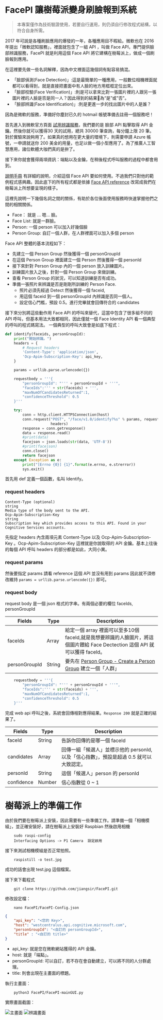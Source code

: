 FacePI 讓樹莓派變身刷臉報到系統
====================
> 本專案僅作為技術驗證使用，若要自行運用，則仍須自行修改程式結構，以符合自身所需。
>

2017 年可說是各種刷臉應用的爆發的一年，各種應用目不暇給。微軟也在 2016 年提出「微軟認知服務」，裡面就包含了一組 API ，叫做 Face API，專門提供臉部辨識服務，FacePI 就是利用這個 Face API 將它建構在樹莓派上，做成一個刷臉報到應用。

在這裡要先做一些名詞解釋，因為中文裡面這幾個詞有點容易搞混。
* 「臉部偵測(Face Detection)」:這是最簡單的一種應用，一般數位相機裡面就都可以看得到，就是直接把畫面中有人臉的地方用框框定位出來。
* 「臉部校驗(Face Verification)」:則是可以拿來比對一張圖片裡的人跟另一張圖片裡的人臉是否是同一人？因此得到的結果為“是”或"否"。
* 「臉部辨識(Face Identification)」:則是更進一步的找出圖片中的人是誰？

因為是微軟的服務，準備好你塵封已久的 hotmail 帳號準備去註冊一個服務吧！

首先進入到微軟官方頁面 [試用辨識服務](https://azure.microsoft.com/zh-tw/try/cognitive-services/?api=face-api)，我們要的是 臉部 API 點擊取得 API 金鑰。然後你就可以獲得30 天的試用，總共 30000 筆查詢，每分鐘上限 20 筆。對於實驗來說夠用了。如果真的想用在更大量的環境下，則需要申請 Azure 帳號，一申請就送你 200 美金的用量，也足以做一個小型應用了。為了推廣人工智慧應用，諸位軟體大咖們真的是拚了。

接下來你就會獲得兩項資訊：端點以及金鑰，在稍後程式呼叫服務的過程中都會用到。

[說明手冊](https://docs.microsoft.com/zh-tw/azure/cognitive-services/face/overview) 有詳細的說明，介紹這個 Face API 要如何使用。不過我們只對他的範例程式感興趣。因此底下的所有程式都是依據 [Face API reference](https://westus.dev.cognitive.microsoft.com/docs/services/563879b61984550e40cbbe8d/operations/563879b61984550f30395236) 改寫成我們在樹莓派上所想要呈現的樣子。

這裡先說明一下幾個名詞之間的關係，有助於各位後面使用服務時快速掌握他們之間的相關關係。
* Face： 就是 ... 嗯... 臉。
* Face List: 就是一群臉。
* Person: 一個 person 可以加入好幾個臉
* Person Group: 自訂一個人群，在人群裡面可以加入多個 person

Face API 整體的基本流程如下：

* 先建立一個 Person Group 然後獲得一個 personGroupId 
* 在這個 Person Group 裡面建立一個 Person 然後獲得一個 personId
* 接下來針對 Person Group 內的一個 person 放入訓練圖片。
* 訓練圖片放入之後，針對一個 Person Group 來做訓練。
* 查看 Person Group 的狀況，可以知道訓練是否有成功。
* 準備一張照片來辨識是否是剛剛所訓練的 Person Face.
    * 照片必須先經過 Detect 然後獲得一個 faceid, 
    * 用這個 faceid 到一個 personGroupId 內辨識是否同一個人。
    * 設定信心門檻，預設 0.5。進行完畢就會回傳符合的 candidates


接下來分別將這些動作用 Face API 的呼叫來替代，這當中包含了很多組不同的 API 呼叫，但基本用法大致都相同，因此僅就一個 Face Identity API 看一個典型的呼叫的程式碼寫法。
一個典型的呼叫大致會是如底下程式：

```python
def identify(faceids, personGroupId):
    print("開始辨識。")
    headers = {
        # Request headers
        'Content-Type': 'application/json',
        'Ocp-Apim-Subscription-Key': api_key,
    }

    params = urllib.parse.urlencode({})

    requestbody = '''{
        "personGroupId": "''' + personGroupId + '''",
        "faceIds":''' + str(faceids) + ''',
        "maxNumOfCandidatesReturned":1,
        "confidenceThreshold": 0.5
    }'''

    try:
        conn = http.client.HTTPSConnection(host)
        conn.request("POST", "/face/v1.0/identify?%s" % params, requestbody,
                     headers)
        response = conn.getresponse()
        data = response.read()
        #print(data)
        facejson = json.loads(str(data, 'UTF-8'))
        #print(facejson)
        conn.close()
        return facejson
    except Exception as e:
        print("[Errno {0}] {1}".format(e.errno, e.strerror))
        sys.exit()

```

首先用 def 定義一個函數，名叫 Identify。

### request headers
    Content-Type (optional)
    string
    Media type of the body sent to the API.
    Ocp-Apim-Subscription-Key
    string
    Subscription key which provides access to this API. Found in your Cognitive Services accounts.

先指定 headers 內含兩項元素 Content-Type 以及 Ocp-Apim-Subscription-Key 。Ocp-Apim-Subscription-Key 這裡就是你說取得的 API 金鑰。基本上往後的每個 API 呼叫 headers 的部分都是如此，大同小異。

### request params
然後要指定 params 請看 reference 這個 API 並沒有用到 params 因此就不須修改維持 `params = urllib.parse.urlencode({})` 即可。

### request body
request body 是一個 json 格式的字串。有兩個必要的欄位 faceIds, personGroupId

Fields |Type | Description 
--|--|--
faceIds|Array| 給定一個 array 裡面可以至多10個 faceId,就是我想要辨識的人臉圖片，將這個圖片餵給 Face Dectection 這個 API 就可以獲得 faceId。
personGroupId|String|要先在 [Person Group - Create a Person Group](https://westus.dev.cognitive.microsoft.com/docs/services/563879b61984550e40cbbe8d/operations/563879b61984550f30395244) 建立一個「人群」

```python
    requestbody = '''{
        "personGroupId": "''' + personGroupId + '''",
        "faceIds":''' + str(faceids) + ''',
        "maxNumOfCandidatesReturned":1,
        "confidenceThreshold": 0.5
    }'''

```

完成 web api 呼叫之後，系統會回傳相對應得結果。`Response 200` 就是正確的結果了。

Fields|Type|Description 
--|--|--
faceId|String| 告訴你回傳的是哪一個 faceId
candidates|Array|回傳一組「候選人」並標示他的 personId, 以及「信心指數」，預設是超過 0.5 就可以大致認定。
personId|String|這個「候選人」person 的 personId
confidence|	Number|	信心指數從 0 ~ 1

樹莓派上的準備工作
===

由於我們要在樹莓派上安裝，因此需要有一些準備工作。請準備一個「相機模組」，並正確安裝好，請在樹莓派上安裝好 Raspbian 然後啟用相機

        sudo raspi-config
        Interfacing Options -> P1 Camera  設定啟用


接下來測試相機模組是否正常拍照。

        raspistill -o test.jpg

成功的話會出現 test.jpg 這個檔案。

接下來下載程式

        git clone https://github.com/jiangsir/FacePI.git

修改設定檔：

        nano FacePI/FacePI-Config.json

```json
{
    "api_key": "<您的 Key>",
    "host": "westcentralus.api.cognitive.microsoft.com",
    "personGroupId": "<自訂的 personGroupId>",
    "title" : "<自訂的 title>"
}
```

* api_key: 就是您在微軟網站獲得的 API 金鑰。
* host: 就是「端點」。
* personGroupId: 可以自訂，若不存在會自動建立，可以將不同的人分群處理。
* title: 則會出現在主畫面的標題。


執行主畫面：

        python3 FacePI/FacePI-mainGUI.py

實際畫面截圖：

![主畫面](data/screen1.png)
![辨識畫面](data/screen2.png)
